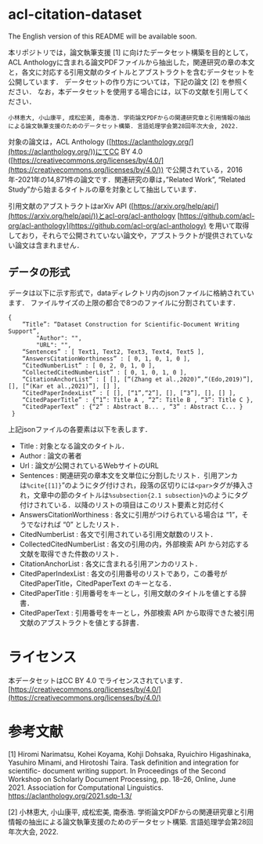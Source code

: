 # acl-citation-dataset

The English version of this README will be available soon.

本リポジトリでは，論文執筆支援 [1] に向けたデータセット構築を目的として，ACL Anthologyに含まれる論文PDFファイルから抽出した，関連研究の章の本文と，各文に対応する引用文献のタイトルとアブストラクトを含むデータセットを公開しています．
データセットの作り方については，下記の論文 [2] を参照ください．
なお，本データセットを使用する場合には，以下の文献を引用してください．

```
小林恵大, 小山康平, 成松宏美, 南泰浩. 学術論文PDFからの関連研究章と引用情報の抽出による論文執筆支援のためのデータセット構築. 言語処理学会第28回年次大会, 2022.
```

対象の論文は，ACL Anthology ([https://aclanthology.org/](https://aclanthology.org/))にてCC BY 4.0 ([https://creativecommons.org/licenses/by/4.0/](https://creativecommons.org/licenses/by/4.0/)) で公開されている，2016年-2021年の14,871件の論文です．関連研究の章は，”Related Work”, “Related Study”から始まるタイトルの章を対象として抽出しています．

引用文献のアブストラクトはarXiv API ([https://arxiv.org/help/api/](https://arxiv.org/help/api/))とacl-org/acl-anthology [https://github.com/acl-org/acl-anthology](https://github.com/acl-org/acl-anthology) を用いて取得しており，それらで公開されていない論文や，アブストラクトが提供されていない論文は含まれません．

## データの形式
データは以下に示す形式で，dataディレクトリ内のjsonファイルに格納されています．
ファイルサイズの上限の都合で8つのファイルに分割されています．

```
{
    “Title”: “Dataset Construction for Scientific-Document Writing Support”,
		"Author": "",
		"URL": "",
    “Sentences” : [ Text1, Text2, Text3, Text4, Text5 ], 
    “AnswersCitationWorthiness” : [ 0, 1, 0, 1, 0 ], 
    “CitedNumberList” : [ 0, 2, 0, 1, 0 ], 
    “CollectedCitedNumberList” : [ 0, 1, 0, 1, 0 ], 
    “CitationAnchorList” : [ [], [“(Zhang et al.,2020)”,“(Edo,2019)”], [], [“(Kar et al.,2021)”], [] ],
    “CitedPaperIndexList” : [ [], [“1”,“2”], [], [“3”], [], [] ],
    “CitedPaperTitle” : {“1”: Title A , “2”: Title B , “3”: Title C },
    “CitedPaperText” : {“2” : Abstract B... , “3” : Abstract C... }
 }
```

上記jsonファイルの各要素は以下を表します．

- Title : 対象となる論文のタイトル．
- Author : 論文の著者
- Url : 論文が公開されているWebサイトのURL
- Sentences : 関連研究の章本文を文単位に分割したリスト．引用アンカは`%cite{[1]}`”のようにタグ付けされ，段落の区切りには`<par>`タグが挿入され，文章中の節のタイトルは`%subsection{2.1 subsection}%`のようにタグ付けされている．以降のリストの項目はこのリスト要素と対応付く
- AnswersCitationWorthiness : 各文に引用がつけられている場合は “1”，そうでなければ “0” としたリスト．
- CitedNumberList : 各文で引用されている引用文献数のリスト．
- CollectedCitedNumberList : 各文の引用の内，外部検索 API から対応する文献を取得できた件数のリスト．
- CitationAnchorList : 各文に含まれる引用アンカのリスト．
- CitedPaperIndexList : 各文の引用番号のリストであり，この番号が CitedPaperTitle，CitedPaperText のキーとなる．
- CitedPaperTitle : 引用番号をキーとし，引用文献のタイトルを値とする辞書．
- CitedPaperText : 引用番号をキーとし，外部検索 API から取得できた被引用文献のアブストラクトを値とする辞書．

# ライセンス

本データセットはCC BY 4.0 でライセンスされています．[https://creativecommons.org/licenses/by/4.0/](https://creativecommons.org/licenses/by/4.0/)

# 参考文献

[1] Hiromi Narimatsu, Kohei Koyama, Kohji Dohsaka, Ryuichiro Higashinaka, Yasuhiro Minami, and Hirotoshi Taira. Task definition and integration for scientific- document writing support. In Proceedings of the Second Workshop on Scholarly Document Processing, pp. 18–26, Online, June 2021. Association for Computational Linguistics. https://aclanthology.org/2021.sdp-1.3/

[2] 小林恵大, 小山康平, 成松宏美, 南泰浩. 学術論文PDFからの関連研究章と引用情報の抽出による論文執筆支援のためのデータセット構築. 言語処理学会第28回年次大会, 2022.



